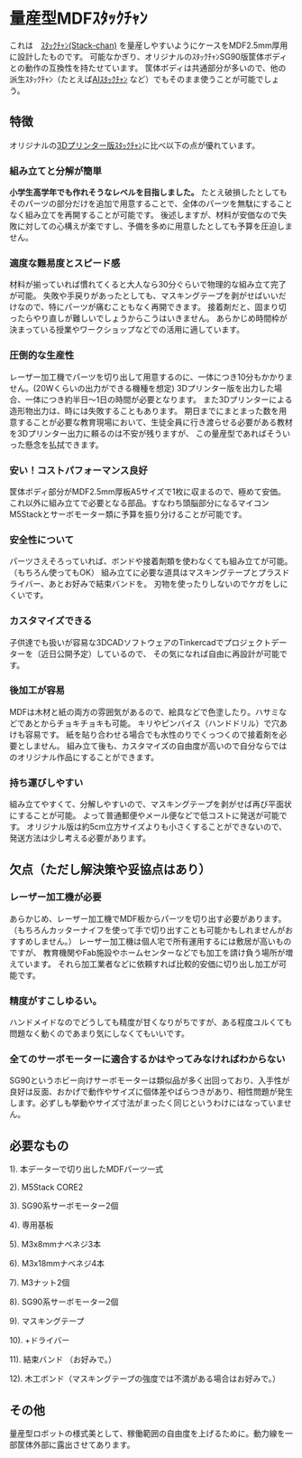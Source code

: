 # 量産型MDFｽﾀｯｸﾁｬﾝ

これは　[ｽﾀｯｸﾁｬﾝ(Stack-chan)](https://github.com/meganetaaan/stack-chan)
を量産しやすいようにケースをMDF2.5mm厚用に設計したものです。
可能なかぎり、オリジナルのｽﾀｯｸﾁｬﾝSG90版筐体ボディとの動作の互換性を持たせています。
筐体ボディは共通部分が多いので、他の派生ｽﾀｯｸﾁｬﾝ（たとえば[AIｽﾀｯｸﾁｬﾝ](https://github.com/robo8080/M5Unified_StackChan_ChatGPT)
など）でもそのまま使うことが可能でしょう。

## 特徴

オリジナルの[3Dプリンター版ｽﾀｯｸﾁｬﾝ](https://github.com/meganetaaan/stack-chan/tree/dev/v1.0/case)に比べ以下の点が優れています。

### 組み立てと分解が簡単
**小学生高学年でも作れそうなレベルを目指しました。**
たとえ破損したとしてもそのパーツの部分だけを追加で用意することで、全体のパーツを無駄にすることなく組み立てを再開することが可能です。
後述しますが、材料が安価なので失敗に対しての心構えが楽ですし、予備を多めに用意したとしても予算を圧迫しません。


### 適度な難易度とスピード感
材料が揃っていれば慣れてくると大人なら30分ぐらいで物理的な組み立て完了が可能。
失敗や手戻りがあったとしても、マスキングテープを剥がせばいいだけなので、特にパーツが痛むこともなく再開できます。
接着剤だと、固まり切ったらやり直しが難しいでしょうからこうはいきません。
あらかじめ時間枠が決まっている授業やワークショップなどでの活用に適しています。


### 圧倒的な生産性
レーザー加工機でパーツを切り出して用意するのに、一体につき10分もかかりません。(20Wくらいの出力ができる機種を想定)
3Dプリンター版を出力した場合、一体につき約半日〜1日の時間が必要となります。
また3Dプリンターによる造形物出力は、時には失敗することもあります。
期日までにまとまった数を用意することが必要な教育現場において、生徒全員に行き渡らせる必要がある教材を3Dプリンター出力に頼るのは不安が残りますが、
この量産型であればそういった懸念を払拭できます。


### 安い！コストパフォーマンス良好
筐体ボディ部分がMDF2.5mm厚板A5サイズで1枚に収まるので、極めて安価。
これ以外に組み立てで必要となる部品。すなわち頭脳部分になるマイコンM5Stackとサーボモーター類に予算を振り分けることが可能です。


### 安全性について
パーツさえそろっていれば、ボンドや接着剤類を使わなくても組み立てが可能。（もちろん使ってもOK）
組み立てに必要な道具はマスキングテープとプラスドライバー、あとお好みで結束バンドを。
刃物を使ったりしないのでケガをしにくいです。


### カスタマイズできる
子供達でも扱いが容易な3DCADソフトウェアのTinkercadでプロジェクトデーターを（近日公開予定）しているので、
その気になれば自由に再設計が可能です。


### 後加工が容易
MDFは木材と紙の両方の雰囲気があるので、絵具などで色塗したり。ハサミなどであとからチョキチョキも可能。
キリやピンバイス（ハンドドリル）で穴あけも容易です。
紙を貼り合わせる場合でも水性のりでくっつくので接着剤を必要としません。
組み立て後も、カスタマイズの自由度が高いので自分ならではのオリジナル作品にすることができます。


### 持ち運びしやすい
組み立てやすくて、分解しやすいので、マスキングテープを剥がせば再び平面状にすることが可能。
よって普通郵便やメール便などで低コストに発送が可能です。
オリジナル版は約5cm立方サイズよりも小さくすることができないので、発送方法は少し考える必要があります。






## 欠点（ただし解決策や妥協点はあり）

### レーザー加工機が必要
あらかじめ、レーザー加工機でMDF板からパーツを切り出す必要があります。
（もちろんカッターナイフを使って手で切り出すことも可能かもしれませんがおすすめしません。）
レーザー加工機は個人宅で所有運用するには敷居が高いものですが、
教育機関やFab施設やホームセンターなどでも加工を請け負う場所が増えています。
それら加工業者などに依頼すれば比較的安価に切り出し加工が可能です。


### 精度がすこしゆるい。
ハンドメイドなのでどうしても精度が甘くなりがちですが、ある程度ユルくても問題なく動くのであまり気にしなくてもいいです。


### 全てのサーボモーターに適合するかはやってみなければわからない
SG90というホビー向けサーボモーターは類似品が多く出回っており、入手性が良好は反面、おかげで動作やサイズに個体差やばらつきがあり、相性問題が発生します。必ずしも挙動やサイズ寸法がまったく同じというわけにはなっていません。


## 必要なもの

1). 本データーで切り出したMDFパーツ一式

2). M5Stack CORE2

3). SG90系サーボモーター2個

4). 専用基板

5). M3x8mmナベネジ3本

6). M3x18mmナベネジ4本

7). M3ナット2個

8). SG90系サーボモーター2個

9). マスキングテープ

10). +ドライバー

11). 結束バンド （お好みで。）

12). 木工ボンド（マスキングテープの強度では不満がある場合はお好みで。）






## その他
量産型ロボットの様式美として、稼働範囲の自由度を上げるために。動力線を一部筐体外部に露出させてあります。
